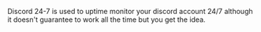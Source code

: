  Discord 24-7 is used to uptime monitor your discord account 24/7 although it doesn't guarantee to work all the time but you get the idea.
